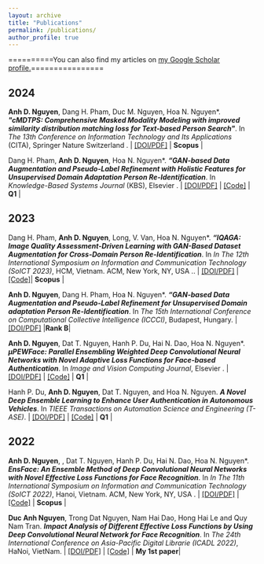 ```yaml
---
layout: archive
title: "Publications"
permalink: /publications/
author_profile: true
---
```


==========You can also find my articles on <u><a href="{{author.googlescholar}}">my Google Scholar profile</a>.</u>================

2024
-----


**Anh D. Nguyen**, Dang H. Pham, Duc M. Nguyen, Hoa N. Nguyen*. ___"cMDTPS: Comprehensive Masked Modality Modeling with improved similarity distribution matching loss for Text-based Person Search"___. In *The 13th Conference on Information Technology and Its Applications* (CITA), Springer Nature Switzerland .  | [[DOI/PDF]]()   | **Scopus** |


Dang H. Pham, **Anh D. Nguyen**, Hoa N. Nguyen*. ___“GAN-based Data Augmentation and Pseudo-Label Refinement with Holistic Features for Unsupervised Domain Adaptation Person Re-Identification___. In *Knowledge-Based Systems Journal* (KBS), Elsevier .  | [[DOI/PDF]](https://doi.org/10.1016/j.knosys.2024.111471)  | [[Code]](https://github.com/ewigspace1910/DAPRH) | **Q1** |


2023
-----


Dang H. Pham, **Anh D. Nguyen**, Long, V. Van, Hoa N. Nguyen*. ___“IQAGA: Image Quality Assessment-Driven Learning with GAN-Based Dataset Augmentation for Cross-Domain Person Re-Identification___. In *In The 12th International Symposium on Information and Communication Technology (SoICT 2023)*, HCM, Vietnam. ACM, New York, NY, USA ..  | [[DOI/PDF]](https://doi.org/10.1145/3628797.3628961) |[[Code]](https://github.com/LongVu219/IQAGA)| **Scopus** | 


**Anh D. Nguyen**, Dang H. Pham, Hoa N. Nguyen*. ___“GAN-based Data Augmentation and Pseudo-Label Refinement for Unsupervised Domain adaptation Person Re-Identification___. In *The 15th International Conference on Computational Collective Intelligence (ICCCI)*, Budapest, Hungary.  | [[DOI/PDF]](https://doi.org/10.1007/978-3-031-41456-5_45)  |**Rank B**|


**Anh D. Nguyen**, Dat T. Nguyen, Hanh P. Du, Hai N. Dao, Hoa N. Nguyen*. ___µPEWFace: Parallel Ensembling Weighted Deep Convolutional Neural Networks with Novel Adaptive Loss Functions for Face-based Authentication___. In *Image and Vision Computing Journal*, Elsevier .  | [[DOI/PDF]](https://doi.org/10.1016/j.imavis.2023.104819) | [[Code]](https://github.com/ewigspace1910/PEWFace) | **Q1** |


Hanh P. Du, **Anh D. Nguyen**, Dat T. Nguyen, and Hoa N. Nguyen. ___A Novel Deep Ensemble Learning to Enhance User Authentication in Autonomous Vehicles___. In *TIEEE Transactions on Automation Science and Engineering (T-ASE)*.  | [[DOI/PDF]](https://doi.org/10.1109/TASE.2023.3270764) | [[Code]](https://github.com/ewigspace1910/PelFace) | **Q1** |

2022
-----

**Anh D. Nguyen**, , Dat T. Nguyen, Hanh P. Du, Hai N. Dao, Hoa N. Nguyen*. ___EnsFace: An Ensemble Method of Deep Convolutional Neural Networks with Novel Effective Loss Functions for Face Recognition___. In *In The 11th International Symposium on Information and Communication Technology (SoICT 2022)*, Hanoi, Vietnam. ACM, New York, NY, USA .  | [[DOI/PDF]](https://doi.org/10.1145/3568562.3568638) | [[Code]](https://github.com/ewigspace1910/PelFace) | **Scopus** |

**Duc Anh Nguyen**, Trong Dat Nguyen, Nam Hai Dao, Hong Hai Le and Quy Nam Tran. ___Impact Analysis of Different Effective Loss Functions by Using Deep Convolutional Neural Network for Face Recognition___. In *The 24th International Conference on Asia-Pacific Digital Librarie (ICADL 2022)*, HaNoi, VietNam.  | [[DOI/PDF]](https://link.springer.com/chapter/10.1007/978-3-031-21756-2_8) | [[Code]](https://github.com/ewigspace1910/PE-DCNN) | **My 1st paper**|


<!-- {% for post in site.publications reversed %}
  {% include archive-single.html %}
{% endfor %} -->
